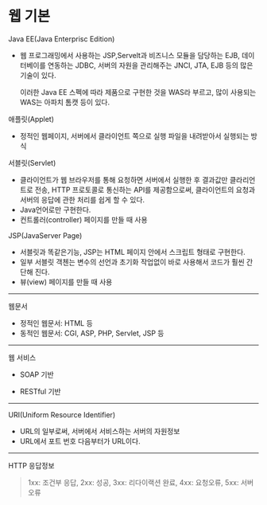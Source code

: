 # 웹 기본

Java EE(Java Enterprisc Edition) 

- 웹 프로그래밍에서 사용하는 JSP,Servelt과 비즈니스 모듈을 담당하는 EJB, 데이터베이를 연동하는 JDBC, 서버의 자원을 관리해주는 JNCI, JTA, EJB 등의 많은 기술이 있다.

  이러한 Java EE 스펙에 따라 제품으로 구현한 것을 WAS라 부르고, 많이 사용되는 WAS는 아파치 톰캣 등이 있다.

애플릿(Applet)

- 정적인 웹페이지, 서버에서 클라이언트 쪽으로 실행 파일을 내려받아서 실행되는 방식

서블릿(Servlet)

- 클라이언트가 웹 브라우저를 통해 요청하면 서버에서 실행한 후 결과값만 클라리언트로 전송, HTTP 프로토콜로 통신하는 API를 제공함으로써, 클라이언트의 요청과 서버의 응답에 관한 처리를 쉽게 할 수 있다.
- Java언어로만 구현한다.
- 컨트롤러(controller) 페이지를 만들 때 사용

JSP(JavaServer Page)

- 서블릿과 똑같은기능, JSP는 HTML 페이지 안에서 스크립트 형태로 구현한다.
- 일부 서블릿 객첸는 변수의 선언과 초기화 작업없이 바로 사용해서 코드가 훨씬 간단해 진다.
- 뷰(view) 페이지를 만들 때 사용

***

웹문서

- 정적인 웹문서: HTML 등
- 동적인 웹문서: CGI, ASP, PHP, Servlet, JSP 등

***

웹 서비스

- SOAP 기반

- RESTful 기반

***

URI(Uniform Resource Identifier)

- URL의 일부로써, 서버에서 서비스하는 서버의 자원정보
- URL에서 포트 번호 다음부터가 URL이다.

***

HTTP 응답정보

> 1xx: 조건부 응답, 2xx: 성공, 3xx: 리다이랙션 완료, 4xx: 요청오류, 5xx: 서버 오류

